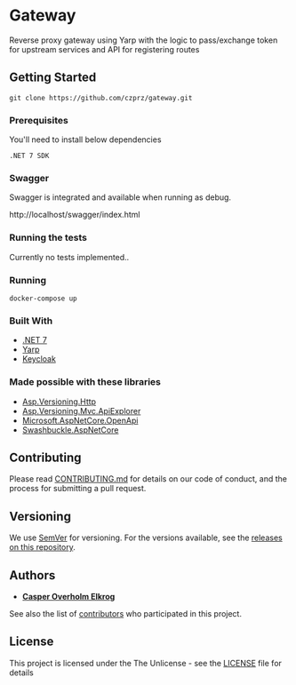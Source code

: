 # Gateway

Reverse proxy gateway using Yarp with the logic to pass/exchange token for upstream services and API for registering routes

## Getting Started

```
git clone https://github.com/czprz/gateway.git
```

### Prerequisites

You'll need to install below dependencies

```
.NET 7 SDK
```

### Swagger

Swagger is integrated and available when running as debug. 

http://localhost/swagger/index.html


### Running the tests

Currently no tests implemented..


### Running

```
docker-compose up
```

### Built With

* [.NET 7](https://dotnet.microsoft.com/en-us/)
* [Yarp](https://microsoft.github.io/reverse-proxy/)
* [Keycloak](https://www.keycloak.org/)

### Made possible with these libraries

* [Asp.Versioning.Http](https://www.nuget.org/packages/Asp.Versioning.Http)
* [Asp.Versioning.Mvc.ApiExplorer](https://www.nuget.org/packages/Asp.Versioning.Mvc.ApiExplorer)
* [Microsoft.AspNetCore.OpenApi](https://www.nuget.org/packages/Microsoft.AspNetCore.OpenApi)
* [Swashbuckle.AspNetCore](https://www.nuget.org/packages?q=Swashbuckle.AspNetCore)

## Contributing

Please read [CONTRIBUTING.md](CONTRIBUTING.md) for details on our code of conduct, and the process for submitting a pull
request.

## Versioning

We use [SemVer](http://semver.org/) for versioning. For the versions available, see
the [releases on this repository](https://github.com/czprz/gateway/releases).

## Authors

* **[Casper Overholm Elkrog](https://github.com/czprz)**

See also the list of [contributors](https://github.com/czprz/gateway/network/) who participated in this project.

## License

This project is licensed under the The Unlicense - see the [LICENSE](LICENSE) file for details
